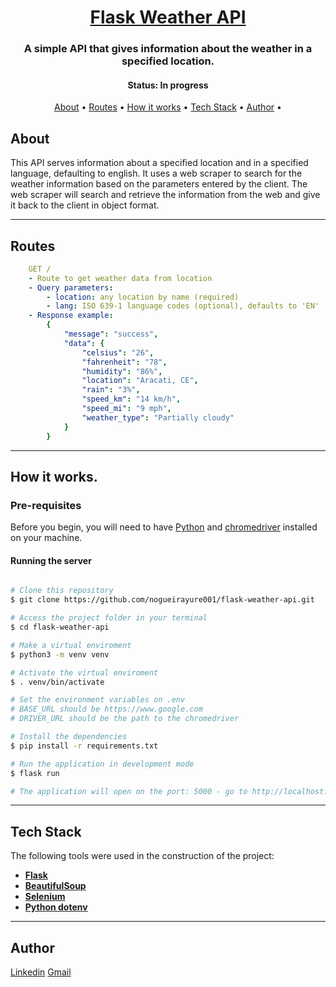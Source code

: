 <h1 align="center">
   <a href="#"> Flask Weather API </a>
</h1>

<h3 align="center">
    A simple API that gives information about the weather in a specified location.
</h3>

<h4 align="center"> 
	 Status: In progress
</h4>

<p align="center">
 <a href="#about">About</a> •
 <a href="#routes">Routes</a> • 
 <a href="#how-it-works">How it works</a> • 
 <a href="#tech-stack">Tech Stack</a> • 
 <a href="#author">Author</a> •
</p>

## About

This API serves information about a specified location and in a specified language, defaulting to english. It uses a web scraper to search for the weather information based on the parameters entered by the client. The web scraper will search and retrieve the information from the web and give it back to the client in object format.

---

## Routes

```yml
    GET /
    - Route to get weather data from location
    - Query parameters:
        - location: any location by name (required)
        - lang: ISO 639-1 language codes (optional), defaults to 'EN'
    - Response example:
        {
            "message": "success",
            "data": {
                "celsius": "26",
                "fahrenheit": "78",
                "humidity": "86%",
                "location": "Aracati, CE",
                "rain": "3%",
                "speed_km": "14 km/h",
                "speed_mi": "9 mph",
                "weather_type": "Partially cloudy"
            }
        }
```

---

## How it works.

### Pre-requisites

Before you begin, you will need to have [Python](https://www.python.org/) and [chromedriver](https://chromedriver.chromium.org/downloads) installed on your machine.

#### Running the server

```bash

# Clone this repository
$ git clone https://github.com/nogueirayure001/flask-weather-api.git

# Access the project folder in your terminal
$ cd flask-weather-api

# Make a virtual enviroment
$ python3 -m venv venv

# Activate the virtual enviroment
$ . venv/bin/activate

# Set the environment variables on .env
# BASE_URL should be https://www.google.com
# DRIVER_URL should be the path to the chromedriver

# Install the dependencies
$ pip install -r requirements.txt

# Run the application in development mode
$ flask run

# The application will open on the port: 5000 - go to http://localhost:5000

```

---

## Tech Stack

The following tools were used in the construction of the project:

- **[Flask](https://flask.palletsprojects.com/)**
- **[BeautifulSoup](https://beautiful-soup-4.readthedocs.io/)**
- **[Selenium](https://selenium-python.readthedocs.io/)**
- **[Python dotenv](https://github.com/theskumar/python-dotenv)**

---

## Author

[Linkedin](https://www.linkedin.com/in/nogueirayure/)
[Gmail](mailto:nogueirayure1993@gmail.com)
